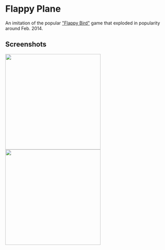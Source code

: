 # Flappy Plane

An imitation of the popular ["Flappy Bird"](https://en.wikipedia.org/wiki/Flappy_Bird) game that exploded in popularity around Feb. 2014.

## Screenshots
<img src="https://github.com/xyjiang970/games/assets/76984271/e77530e8-bebb-424f-97cf-9346dbe6901a" width="300">

<img src="https://github.com/xyjiang970/games/assets/76984271/55a2028b-c75e-4d13-a9fc-84413756c00c" width="300">
